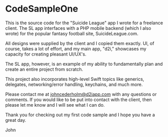 # CodeSampleOne

This is the source code for the "Suicide League" app I wrote for a freelance client. 
The SL app interfaces with a PHP mobile backend (which I also wrote) for the popular fantasy football site, SuicideLeague.com.

All designs were supplied by the client and I copied them exactly.
UI, of course, takes a lot of effort, and my main app, "d2i," showcases my capacity for creating pleasant UI/UX's.

The SL app, however, is an example of my ability to fundamentally plan and create an entire project from scratch.

This project also incorporates high-level Swift topics like generics, delegates, networking/error handling, keychains, and much
more.

Please contact me at johncederholm@d2iapp.com with any questions or comments. If you would like to be put into contact with
the client, then please let me know and I will see what I can do.

Thank you for checking out my first code sample and I hope you have a great day.

John
